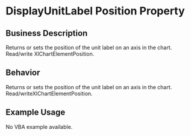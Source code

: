 # DisplayUnitLabel Position Property

## Business Description
Returns or sets the position of the unit label on an axis in the chart. Read/write XlChartElementPosition.

## Behavior
Returns or sets the position of the unit label on an axis in the chart. Read/writeXlChartElementPosition.

## Example Usage
No VBA example available.